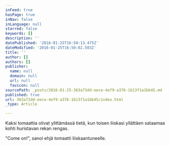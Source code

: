 ```yaml
---
inFeed: true
hasPage: true
inNav: false
inLanguage: null
starred: false
keywords: []
description: ''
datePublished: '2016-01-25T16:50:13.475Z'
dateModified: '2016-01-25T16:50:02.503Z'
title: ''
author: []
authors: []
publisher:
  name: null
  domain: null
  url: null
  favicon: null
sourcePath: _posts/2016-01-25-363a73dd-eece-4ef9-a376-1613f1a1bb45.md
published: true
url: 363a73dd-eece-4ef9-a376-1613f1a1bb45/index.html
_type: Article

---
```

Kaksi tomaattia olivat ylittämässä tietä, kun toisen liiskasi yllättäen sataamaa kohti huristavan rekan rengas.

"Come on!", sanoi ehjä tomaatti liiskaantuneelle.